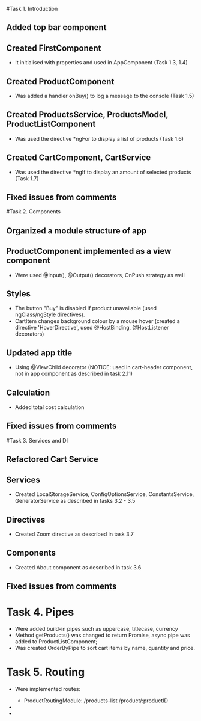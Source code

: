 #Task 1. Introduction
## Added top bar component
## Created FirstComponent 
- It initialised with properties and used in AppComponent (Task 1.3, 1.4)
## Created ProductComponent
- Was added a handler onBuy() to log a message to the console (Task 1.5)
## Created ProductsService, ProductsModel, ProductListComponent
- Was used the directive *ngFor to display a list of products (Task 1.6)
## Created CartComponent, CartService 
- Was used the directive *ngIf to display an amount of selected products (Task 1.7)
## Fixed issues from comments

#Task 2. Components
## Organized a module structure of app
## ProductComponent implemented as a view component
- Were used @Input(), @Output() decorators, OnPush strategy as well
## Styles
- The button "Buy" is disabled if product unavailable (used  ngClass/ngStyle directives).
- CartItem changes background colour by a mouse hover (created a directive 'HoverDirective', used @HostBinding, @HostListener decorators)
## Updated app title
- Using @ViewChild decorator (NOTICE: used in cart-header component, not in app component as described in task 2.11)
## Calculation
- Added total cost calculation
## Fixed issues from comments

#Task 3. Services and DI
## Refactored Cart Service
## Services
- Created LocalStorageService, ConfigOptionsService, ConstantsService, GeneratorService as described in tasks 3.2 - 3.5
## Directives
- Created Zoom directive as described in task 3.7
## Components
- Created About component as described in task 3.6
## Fixed issues from comments

# Task 4. Pipes
- Were added build-in pipes such as uppercase, titlecase, currency
- Method getProducts() was changed to return Promise, async pipe was added to ProductListComponent;
- Was created OrderByPipe to sort cart items by name, quantity and price.

# Task 5. Routing
- Were implemented routes:
   - ProductRoutingModule:
       /products-list
       /product/:productID
   
       

- 
-
